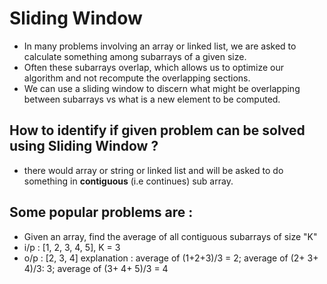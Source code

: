 # Sliding Window

- In many problems involving an array or linked list, we are asked to calculate something among subarrays of a given size.
- Often these subarrays overlap, which allows us to optimize our algorithm and not recompute the overlapping sections.
- We can use a sliding window to discern what might be overlapping between subarrays vs what is a new element to be computed.

## How to identify if given problem can be solved using Sliding Window ?

- there would array or string or linked list and will be asked to do something in **contiguous** (i.e continues) sub array.

## Some popular problems are :

- Given an array, find the average of all contiguous subarrays of size "K"
- i/p : [1, 2, 3, 4, 5], K = 3
- o/p : [2, 3, 4]
  explanation : average of (1+2+3)/3 = 2; average of (2+ 3+ 4)/3: 3; average of (3+ 4+ 5)/3 = 4
